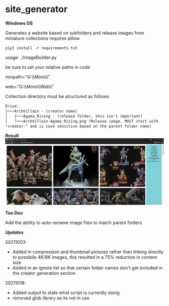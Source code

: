 # site_generator
**Windows OS**

Generates a website based on subfolders and release images from miniature collections
requires pillow
```
pip3 install -r requirements.txt
```

usage: ./imageBuilder.py

be sure to set your relative paths in code

minpath="G:\\\Minis\\\\"

web="G:\\\Minis\\\Web\\\\"

Collection directory must be structured as follows: 

```
Drive:.
├───ArchVillain - (creator name)
│   ├───Agama_Rising - (release folder, this isn't important)
│   └───ArchVillain-Agama_Rising.png (Release image, MUST start with "creator-" and is case sensitive based on the parent folder name)
```

**Result**
![example](https://github.com/d0t1q/site_generator/blob/main/example.jpg?raw=truee)


**Too Doo**

Add the ability to auto-rename image files to match parent folders 

***Updates***

20211003:
* Added in compression and thumbnail pictures rather than linking directly to possibile 4K/8K images, this resulted in a 75% reduction in content size 
* Added in an ignore list so that certain folder names don't get included in the creator generation section 

20211018:
* Added output to state what script is currently doing 
* removed glob library as its not in use
